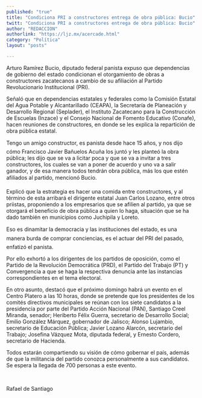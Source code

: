 ```yaml
---
published: "true"
title: "Condiciona PRI a constructores entrega de obra pública: Bucio"
twitt: "Condiciona PRI a constructores entrega de obra pública: Bucio"
author: "REDACCION"
authorlink: "https://ljz.mx/acercade.html"
category: "Política"
layout: "posts"

---
```



  Arturo Ramírez Bucio, diputado federal panista expuso que dependencias de gobierno del estado condicionan el otorgamiento de obras a constructores zacatecanos a cambio de su afiliación al Partido Revolucionario Institucional (PRI).



  Señaló que en dependencias estatales y federales como la Comisión Estatal del Agua Potable y Alcantarillado (CEAPA), la Secretaría de Planeación y Desarrollo Regional (Seplader), el Instituto Zacatecano para la Construcción de Escuelas (Inzace) y el Consejo Nacional de Fomento Educativo (Conafe), hacen reuniones de constructores, en donde se les explica la repartición de obra pública estatal.



  Tengo un amigo constructor, es panista desde hace 15 años, y nos dijo cómo Francisco Javier Bañuelos Acuña los juntó y les planteó la obra pública; les dijo que se va a licitar poca y que se va a invitar a tres constructores, los cuales se van a poner de acuerdo y uno va a salir ganador, y de esa manera todos tendrán obra pública, más los que estén afiliados al partido, mencionó Bucio.



  Explicó que la estrategia es hacer una comida entre constructores, y al término de esta arribará el dirigente estatal Juan Carlos Lozano, entre otros priistas, proponiendo a los empresarios que se afilien al partido, ya que se otorgará el beneficio de obra pública a quien lo haga, situación que se ha dado también en municipios como Juchipila y Loreto.



  Eso es dinamitar la democracia y las instituciones del estado, es una manera burda de comprar conciencias, es el actuar del PRI del pasado, enfatizó el panista.



  Por ello exhortó a los dirigentes de los partidos de oposición, como el Partido de la Revolución Democrática (PRD), el Partido del Trabajo (PT) y Convergencia a que se haga la respectiva denuncia ante las instancias correspondientes en el tema electoral.



  En otro asunto, destacó que el próximo domingo habrá un evento en el Centro Platero a las 10 horas, donde se pretende que los presidentes de los comités directivos municipales se reúnan con los siete candidatos a la presidencia por parte del Partido Acción Nacional (PAN), Santiago Creel Miranda, senador; Heriberto Félix Guerra, secretario de Desarrollo Social; Emilio González Márquez, gobernador de Jalisco; Alonso Lujambio, secretario de Educación Pública; Javier Lozano Alarcón, secretario del Trabajo; Josefina Vázquez Mota, diputada federal, y Ernesto Cordero, secretario de Hacienda.



  Todos estarán compartiendo su visión de cómo gobernar el país, además de que la militancia del partido conozca personalmente a sus candidatos. Se espera la llegada de 700 personas a este evento.



   



  Rafael de Santiago

